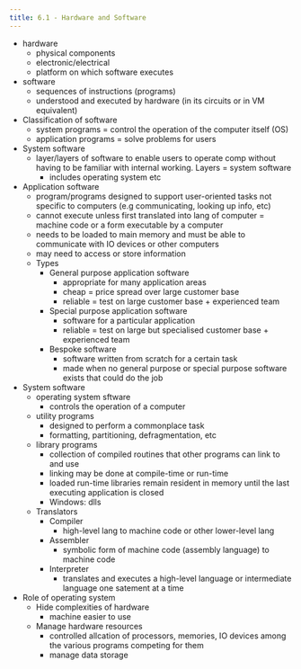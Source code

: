 ```yaml
---
title: 6.1 - Hardware and Software
---
```


- hardware
  - physical components
  - electronic/electrical
  - platform on which software executes
- software
  - sequences of instructions (programs)
  - understood and executed by hardware (in its circuits or in VM equivalent)
- Classification of software
  - system programs = control the operation of the computer itself (OS)
  - application programs = solve problems for users
- System software
  - layer/layers of software to enable users to operate comp without having to be familiar with internal working. Layers = system software
    - includes operating system etc
- Application software
  - program/programs designed to support user-oriented tasks not specific to computers (e.g communicating, looking up info, etc)
  - cannot execute unless first translated into lang of computer = machine code or a form executable by a computer
  - needs to be loaded to main memory and must be able to communicate with IO devices or other computers
  - may need to access or store information
  - Types
    - General purpose application software
      - appropriate for many application areas
      - cheap = price spread over large customer base
      - reliable = test on large customer base + experienced team
    - Special purpose application software
      - software for a particular application
      - reliable = test on large but specialised customer base + experienced team
    - Bespoke software
      - software written from scratch for a certain task
      - made when no general purpose or special purpose software exists that could do the job
- System software
  - operating system sftware
    - controls the operation of a computer
  - utility programs
    - designed to perform a commonplace task
    - formatting, partitioning, defragmentation, etc
  - library programs
    - collection of compiled routines that other programs can link to and use
    - linking may be done at compile-time or run-time
    - loaded run-time libraries remain resident in memory until the last executing application is closed
    - Windows: dlls
  - Translators
    - Compiler
      - high-level lang to machine code or other lower-level lang
    - Assembler
      - symbolic form of machine code (assembly language) to machine code
    - Interpreter
      - translates and executes a high-level language or intermediate language one satement at a time
- Role of operating system
  - Hide complexities of hardware
    - machine easier to use
  - Manage hardware resources
    - controlled allcation of processors, memories, IO devices among the various programs competing for them
    - manage data storage

